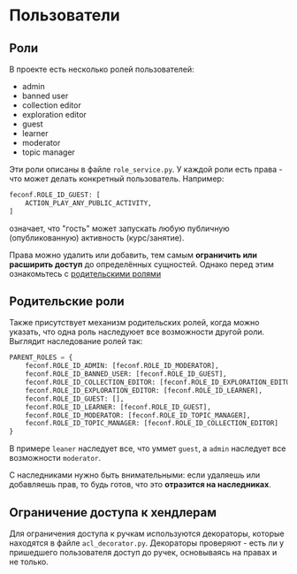 # Пользователи

## Роли

В проекте есть несколько ролей пользователей:

* admin
* banned user
* collection editor
* exploration editor
* guest
* learner
* moderator
* topic manager

Эти роли описаны в файле `role_service.py`. У каждой роли есть права - что может делать конкретный пользователь. Например:

```python
feconf.ROLE_ID_GUEST: [
    ACTION_PLAY_ANY_PUBLIC_ACTIVITY,
]
```

означает, что "гость" может запускать любую публичную (опубликованную) активность (курс/занятие).

Права можно удалить или добавить, тем самым **ограничить или расширить доступ** до определённых сущностей. Однако перед этим ознакомьтесь с [родительскими ролями](#родительские-роли)

## Родительские роли

Также присутствует механизм родительских ролей, когда можно указать, что одна роль наследуюет все возможности другой роли. Выглядит наследование ролей так:

```python
PARENT_ROLES = {
    feconf.ROLE_ID_ADMIN: [feconf.ROLE_ID_MODERATOR],
    feconf.ROLE_ID_BANNED_USER: [feconf.ROLE_ID_GUEST],
    feconf.ROLE_ID_COLLECTION_EDITOR: [feconf.ROLE_ID_EXPLORATION_EDITOR],
    feconf.ROLE_ID_EXPLORATION_EDITOR: [feconf.ROLE_ID_LEARNER],
    feconf.ROLE_ID_GUEST: [],
    feconf.ROLE_ID_LEARNER: [feconf.ROLE_ID_GUEST],
    feconf.ROLE_ID_MODERATOR: [feconf.ROLE_ID_TOPIC_MANAGER],
    feconf.ROLE_ID_TOPIC_MANAGER: [feconf.ROLE_ID_COLLECTION_EDITOR]
}
```

В примере `leaner` наследует все, что уммет `guest`, а `admin` наследует все возможности `moderator`.

С наследниками нужно быть внимательными: если удаляешь или добавляешь прав, то будь готов, что это **отразится на наследниках**.

## Ограничение доступа к хендлерам

Для ограничения доступа к ручкам используются декораторы, которые находятся в файле `acl_decorator.py`. Декораторы проверяют - есть ли у пришедшего пользователя доступ до ручек, основываясь на правах и не только.
